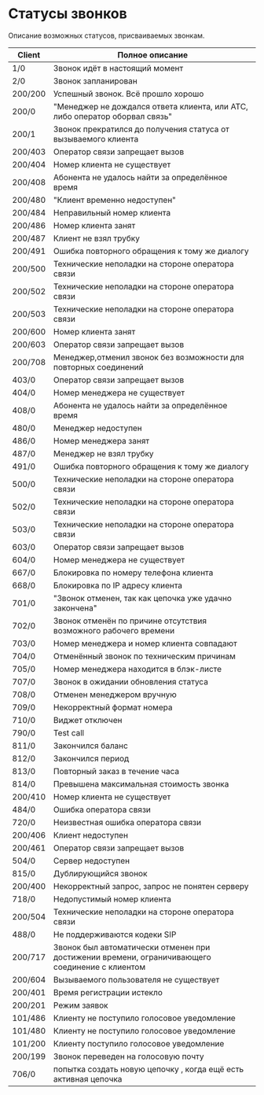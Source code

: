 # Статусы звонков

Описание возможных статусов, присваиваемых звонкам.

| Client       | Полное описание |
| ------------ | --------------- |
|1/0	|Звонок идёт в настоящий момент |
| 2/0	| Звонок запланирован |
| 200/200	| Успешный звонок. Всё прошло хорошо |
| 200/0	| "Менеджер не дождался ответа клиента, или АТС, либо оператор оборвал связь" |
| 200/1	| Звонок прекратился до получения статуса от вызываемого клиента |
| 200/403	| Оператор связи запрещает вызов |
| 200/404	| Номер клиента не существует |
| 200/408	| Абонента не удалось найти за определённое время |
| 200/480	| "Клиент временно недоступен" |
| 200/484	| Неправильный номер клиента |
| 200/486	| Номер клиента занят |
| 200/487	| Клиент не взял трубку |
| 200/491	| Ошибка повторного обращения к тому же диалогу |
| 200/500	| Технические неполадки на стороне оператора связи |
| 200/502	| Технические неполадки на стороне оператора связи |
| 200/503	| Технические неполадки на стороне оператора связи |
| 200/600	| Номер клиента занят |
| 200/603	| Оператор связи запрещает вызов |
| 200/708	| Менеджер,отменил звонок без возможности для повторных соединений |
| 403/0	| Оператор связи запрещает вызов |
| 404/0	| Номер менеджера не существует |
| 408/0	| Абонента не удалось найти за определённое время |
| 480/0	| Менеджер недоступен |
| 486/0	| Номер менеджера занят |
| 487/0	| Менеджер не взял трубку |
| 491/0	| Ошибка повторного обращения к тому же диалогу |
| 500/0	| Технические неполадки на стороне оператора связи |
| 502/0	| Технические неполадки на стороне оператора связи |
| 503/0	| Технические неполадки на стороне оператора связи |
| 603/0	| Оператор связи запрещает вызов |
| 604/0	| Номер менеджера не существует |
| 667/0	| Блокировка  по номеру телефона клиента |
| 668/0	| Блокировка  по IP адресу клиента |
| 701/0	| "Звонок отменен, так как цепочка уже удачно закончена" |
| 702/0	| Звонок отменён по причине отсутствия возможного рабочего времени |
| 703/0	| Номер менеджера и номер клиента совпадают |
| 704/0	| Отменённый звонок по техническим причинам |
| 705/0	| Номер менеджера находится в блэк-листе |
| 707/0	| Звонок в ожидании обновления статуса |
| 708/0	| Отменен менеджером вручную |
| 709/0	| Некорректный формат номера |
| 710/0	| Виджет отключен |
| 790/0	| Test call |
| 811/0	| Закончился баланс |
| 812/0	| Закончился период |
| 813/0	| Повторный заказ в течение часа |
| 814/0	| Превышена максимальная стоимость звонка |
| 200/410	| Номер клиента не существует |
| 484/0	| Ошибка оператора связи |
| 720/0	| Неизвестная ошибка оператора связи |
| 200/406	| Клиент недоступен |
| 200/461	| Оператор связи запрещает вызов |
| 504/0	| Сервер недоступен |
| 815/0	| Дублирующийся звонок |
| 200/400	| Некорректный запрос, запрос не понятен серверу |
| 718/0	| Недопустимый номер клиента |
| 200/504	| Технические неполадки на стороне оператора связи |
| 488/0	| Не поддерживаются кодеки SIP |
| 200/717	| Звонок был автоматически отменен при достижении времени, ограничивающего соединение с клиентом |
| 200/604	| Вызываемого пользователя не существует |
| 200/401	| Время регистрации истекло |
| 200/201	| Режим заявок |
| 101/486	| Клиенту не поступило голосовое уведомление |
| 101/480 | Клиенту не поступило голосовое уведомление |
| 101/200 | Клиенту поступило голосовое уведомление |
| 200/199	| Звонок переведен на голосовую почту |
| 706/0 |  попытка создать новую цепочку , когда ещё есть активная цепочка |

